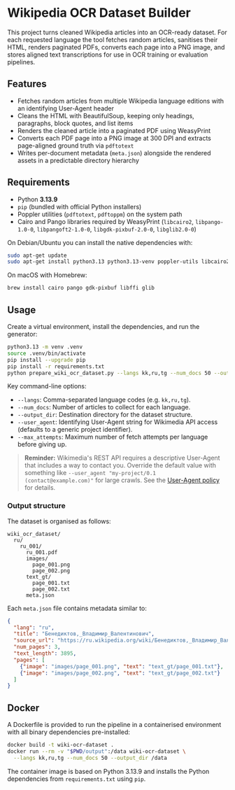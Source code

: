 # Wikipedia OCR Dataset Builder

This project turns cleaned Wikipedia articles into an OCR-ready dataset. For each requested language the tool fetches random
articles, sanitises their HTML, renders paginated PDFs, converts each page into a PNG image, and stores aligned text
transcriptions for use in OCR training or evaluation pipelines.

## Features

- Fetches random articles from multiple Wikipedia language editions with an identifying User-Agent header
- Cleans the HTML with BeautifulSoup, keeping only headings, paragraphs, block quotes, and list items
- Renders the cleaned article into a paginated PDF using WeasyPrint
- Converts each PDF page into a PNG image at 300 DPI and extracts page-aligned ground truth via `pdftotext`
- Writes per-document metadata (`meta.json`) alongside the rendered assets in a predictable directory hierarchy

## Requirements

- Python **3.13.9**
- `pip` (bundled with official Python installers)
- Poppler utilities (`pdftotext`, `pdftoppm`) on the system path
- Cairo and Pango libraries required by WeasyPrint (`libcairo2`, `libpango-1.0-0`, `libpangoft2-1.0-0`, `libgdk-pixbuf-2.0-0`, `libglib2.0-0`)

On Debian/Ubuntu you can install the native dependencies with:

```bash
sudo apt-get update
sudo apt-get install python3.13 python3.13-venv poppler-utils libcairo2 libpango-1.0-0 libpangoft2-1.0-0 libgdk-pixbuf-2.0-0 libglib2.0-0 fonts-dejavu
```

On macOS with Homebrew:

```bash
brew install cairo pango gdk-pixbuf libffi glib
```

## Usage

Create a virtual environment, install the dependencies, and run the generator:

```bash
python3.13 -m venv .venv
source .venv/bin/activate
pip install --upgrade pip
pip install -r requirements.txt
python prepare_wiki_ocr_dataset.py --langs kk,ru,tg --num_docs 50 --output_dir ./wiki_ocr_dataset
```

Key command-line options:

- `--langs`: Comma-separated language codes (e.g. `kk,ru,tg`).
- `--num_docs`: Number of articles to collect for each language.
- `--output_dir`: Destination directory for the dataset structure.
- `--user_agent`: Identifying User-Agent string for Wikimedia API access (defaults to a generic project identifier).
- `--max_attempts`: Maximum number of fetch attempts per language before giving up.

> **Reminder:** Wikimedia's REST API requires a descriptive User-Agent that includes a way to contact you. Override the default
> value with something like `--user_agent "my-project/0.1 (contact@example.com)"` for large crawls. See the
> [User-Agent policy](https://meta.wikimedia.org/wiki/User-Agent_policy) for details.

### Output structure

The dataset is organised as follows:

```
wiki_ocr_dataset/
  ru/
    ru_001/
      ru_001.pdf
      images/
        page_001.png
        page_002.png
      text_gt/
        page_001.txt
        page_002.txt
      meta.json
```

Each `meta.json` file contains metadata similar to:

```json
{
  "lang": "ru",
  "title": "Бенедиктов,_Владимир_Валентинович",
  "source_url": "https://ru.wikipedia.org/wiki/Бенедиктов,_Владимир_Валентинович",
  "num_pages": 3,
  "text_length": 3895,
  "pages": [
    {"image": "images/page_001.png", "text": "text_gt/page_001.txt"},
    {"image": "images/page_002.png", "text": "text_gt/page_002.txt"}
  ]
}
```

## Docker

A Dockerfile is provided to run the pipeline in a containerised environment with all binary dependencies pre-installed:

```bash
docker build -t wiki-ocr-dataset .
docker run --rm -v "$PWD/output":/data wiki-ocr-dataset \
  --langs kk,ru,tg --num_docs 50 --output_dir /data
```

The container image is based on Python 3.13.9 and installs the Python dependencies from `requirements.txt` using `pip`.
